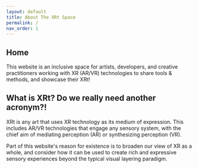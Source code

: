 ```yaml
---
layout: default
title: About The XRt Space
permalink: /
nav_order: 1
---
```

## Home
This website is an inclusive space for artists, developers, and creative practitioners working with XR (AR/VR) technologies to share tools & methods, and showcase their XRt!

## What is XRt? Do we really need another acronym?!
XRt is any art that uses XR technology as its medium of expression. This includes AR/VR technologies that engage any sensory system, with the chief aim of mediating perception (AR) or synthesizing perception (VR). 

Part of this website's reason for existence is to broaden our view of XR as a whole, and consider how it can be used to create rich and expressive sensory experiences beyond the typical visual layering paradigm.